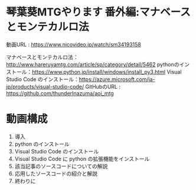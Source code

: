 # 琴葉葵MTGやります 番外編:マナベースとモンテカルロ法

動画URL : https://www.nicovideo.jp/watch/sm34193158

マナベースとモンテカルロ法：http://www.hareruyamtg.com/article/sp/category/detail/5462 
pythonのインストール：https://www.python.jp/install/windows/install_py3.html 
Visual Studio Code のインストール：https://azure.microsoft.com/ja-jp/products/visual-studio-code/ 
GitHubのURL : https://github.com/thunderInazuma/aoi_mtg 

# 動画構成 
1. 導入 
2. python のインストール 
3. Visual Studio Code のインストール 
4. Visual Studio Code に python の拡張機能をインストール 
5. 該当記事のソースコードについての解説 
6. 応用したソースコードの紹介と解説 
7. 終わりに 